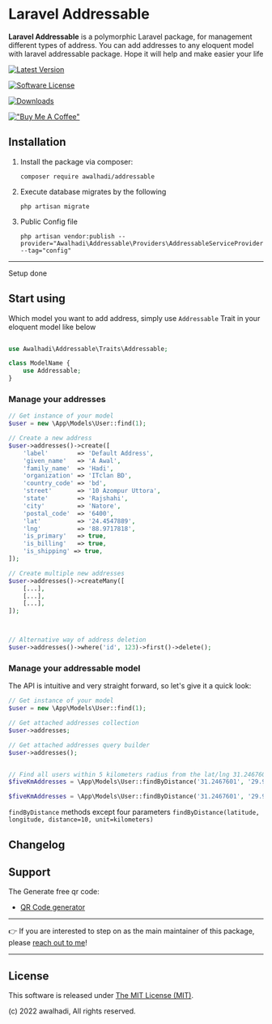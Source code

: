 # Laravel Addressable

**Laravel Addressable** is a polymorphic Laravel package, for management different types of address. You can add addresses to any eloquent model with laravel addressable package. Hope it will help and make easier your life

[![Latest Version](https://img.shields.io/github/release/awalhadi/laravel-addressable.svg?style=flat-square)](https://github.com/awalhadi/laravel-addressable/releases)

[![Software License](https://img.shields.io/badge/license-MIT-brightgreen.svg?style=flat-square)](LICENSE.md)

[![Downloads](https://img.shields.io/packagist/dt/awalhadi/laravel-addressable.svg?style=flat-square)](https://packagist.org/packages/awalhadi/laravel-addressable)

[!["Buy Me A Coffee"](https://www.buymeacoffee.com/assets/img/custom_images/orange_img.png)](https://www.buymeacoffee.com/gbraad)


## Installation

1. Install the package via composer:

   ```shell
   composer require awalhadi/addressable
   ```

2. Execute database migrates by the following

   ```shell
   php artisan migrate
   ```

3. Public Config file
   ```shell
   php artisan vendor:publish --provider="Awalhadi\Addressable\Providers\AddressableServiceProvider" --tag="config"
   ```

---

Setup done

## Start using

Which model you want to add address, simply use `Addressable` Trait in your eloquent model like below

```php

use Awalhadi\Addressable\Traits\Addressable;

class ModelName {
    use Addressable;
}

```

### Manage your addresses

```php
// Get instance of your model
$user = new \App\Models\User::find(1);

// Create a new address
$user->addresses()->create([
    'label'        => 'Default Address',
    'given_name'   => 'A Awal',
    'family_name'  => 'Hadi',
    'organization' => 'ITclan BD',
    'country_code' => 'bd',
    'street'       => '10 Azompur Uttora',
    'state'        => 'Rajshahi',
    'city'         => 'Natore',
    'postal_code'  => '6400',
    'lat'          => '24.4547889',
    'lng'          => '88.9717818',
    'is_primary'   => true,
    'is_billing'   => true,
    'is_shipping' => true,
]);

// Create multiple new addresses
$user->addresses()->createMany([
    [...],
    [...],
    [...],
]);



// Alternative way of address deletion
$user->addresses()->where('id', 123)->first()->delete();
```

### Manage your addressable model

The API is intuitive and very straight forward, so let's give it a quick look:

```php
// Get instance of your model
$user = new \App\Models\User::find(1);

// Get attached addresses collection
$user->addresses;

// Get attached addresses query builder
$user->addresses();


// Find all users within 5 kilometers radius from the lat/lng 31.2467601/29.9020376
$fiveKmAddresses = \App\Models\User::findByDistance('31.2467601', '29.9020376')->get();

$fiveKmAddresses = \App\Models\User::findByDistance('31.2467601', '29.9020376', 5, 'kilometers')->get();

```

`findByDistance` methods except four parameters
`findByDistance(latitude, longitude, distance=10, unit=kilometers)`

## Changelog

## Support

The Generate free qr code:

- [QR Code generator](https://gqrcode.com)

---

👉 If you are interested to step on as the main maintainer of this package, please [reach out to me](https://www.linkedin.com/in/a-awal-hadi/)!

---

## License

This software is released under [The MIT License (MIT)](LICENSE).

(c) 2022 awalhadi, All rights reserved.
